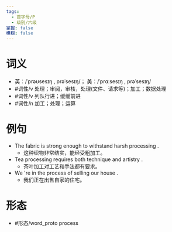 ```yaml
---
tags:
  - 首字母/P
  - 级别/六级
掌握: false
模糊: false
---
```

# 词义
- 英：/ˈprəʊsesɪŋ , prəˈsesɪŋ/； 美：/ˈprɑːsesɪŋ , prəˈsesɪŋ/
- #词性/v  处理；审阅，审核，处理(文件、请求等)；加工；数据处理
- #词性/v  列队行进；缓缓前进
- #词性/n  加工；处理；运算
# 例句
- The fabric is strong enough to withstand harsh processing .
	- 这种织物非常结实，能经受粗加工。
- Tea processing requires both technique and artistry .
	- 茶叶加工对工艺和手法都有要求。
- We 're in the process of selling our house .
	- 我们正在出售自家的住宅。
# 形态
- #形态/word_proto process
